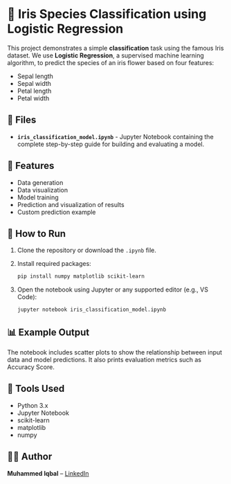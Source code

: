 # 🔮 Iris Species Classification using Logistic Regression

This project demonstrates a simple **classification** task using the famous Iris dataset. 
We use **Logistic Regression**, a supervised machine learning algorithm, to predict the species of an iris flower based on four features:

- Sepal length
- Sepal width
- Petal length
- Petal width

## 📁 Files

- **`iris_classification_model.ipynb`** - Jupyter Notebook containing the complete step-by-step guide for building and evaluating a model.

## 📌 Features

- Data generation
- Data visualization
- Model training
- Prediction and visualization of results
- Custom prediction example

## 🚀 How to Run

1. Clone the repository or download the `.ipynb` file.
2. Install required packages:

   ```bash
   pip install numpy matplotlib scikit-learn
   ```

3. Open the notebook using Jupyter or any supported editor (e.g., VS Code):

   ```bash
   jupyter notebook iris_classification_model.ipynb
   ```

## 📊 Example Output

The notebook includes scatter plots to show the relationship between input data and model predictions. It also prints evaluation metrics such as Accuracy Score.

## 🧠 Tools Used

- Python 3.x
- Jupyter Notebook
- scikit-learn
- matplotlib
- numpy

## 👨‍💻 Author

**Muhammed Iqbal** – [LinkedIn](https://linkedin.com/in/iqbaltld)

